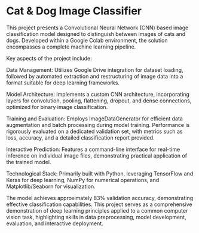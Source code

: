 # Cat & Dog Image Classifier 
This project presents a Convolutional Neural Network (CNN) based image classification model designed to distinguish between images of cats and dogs. Developed within a Google Colab environment, the solution encompasses a complete machine learning pipeline.

Key aspects of the project include:

Data Management: Utilizes Google Drive integration for dataset loading, followed by automated extraction and restructuring of image data into a format suitable for deep learning frameworks.

Model Architecture: Implements a custom CNN architecture, incorporating layers for convolution, pooling, flattening, dropout, and dense connections, optimized for binary image classification.

Training and Evaluation: Employs ImageDataGenerator for efficient data augmentation and batch processing during model training. Performance is rigorously evaluated on a dedicated validation set, with metrics such as loss, accuracy, and a detailed classification report provided.

Interactive Prediction: Features a command-line interface for real-time inference on individual image files, demonstrating practical application of the trained model.

Technological Stack: Primarily built with Python, leveraging TensorFlow and Keras for deep learning, NumPy for numerical operations, and Matplotlib/Seaborn for visualization.

The model achieves approximately 83% validation accuracy, demonstrating effective classification capabilities. This project serves as a comprehensive demonstration of deep learning principles applied to a common computer vision task, highlighting skills in data preprocessing, model development, evaluation, and interactive deployment.
